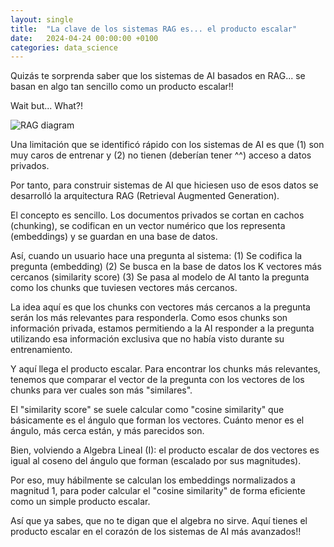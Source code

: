 ```yaml
---
layout: single
title:  "La clave de los sistemas RAG es... el producto escalar"
date:   2024-04-24 00:00:00 +0100
categories: data_science
---
```

Quizás te sorprenda saber que los sistemas de AI basados en RAG... se basan en algo tan sencillo como un producto escalar!! 

Wait but... What?! 

![RAG diagram](/assets/images/rag.png) 

Una limitación que se identificó rápido con los sistemas de AI es que (1) son muy caros de entrenar y (2) no tienen (deberían tener ^^) acceso a datos privados. 

Por tanto, para construir sistemas de AI que hiciesen uso de esos datos se desarrolló la arquitectura RAG (Retrieval Augmented Generation). 

El concepto es sencillo. Los documentos privados se cortan en cachos (chunking), se codifican en un vector numérico que los representa (embeddings) y se guardan en una base de datos.

Así, cuando un usuario hace una pregunta al sistema:
(1) Se codifica la pregunta (embedding)
(2) Se busca en la base de datos los K vectores más cercanos (similarity score)
(3) Se pasa al modelo de AI tanto la pregunta como los chunks que tuviesen vectores más cercanos.

La idea aquí es que los chunks con vectores más cercanos a la pregunta serán los más relevantes para responderla. Como esos chunks son información privada, estamos permitiendo a la AI responder a la pregunta utilizando esa información exclusiva que no había visto durante su entrenamiento.

Y aquí llega el producto escalar. Para encontrar los chunks más relevantes, tenemos que comparar el vector de la pregunta con los vectores de los chunks para ver cuales son más "similares". 

El "similarity score" se suele calcular como "cosine similarity" que básicamente es el ángulo que forman los vectores. Cuánto menor es el ángulo, más cerca están, y más parecidos son. 

Bien, volviendo a Algebra Lineal (I): el producto escalar de dos vectores es igual al coseno del ángulo que forman (escalado por sus magnitudes). 

Por eso, muy hábilmente se calculan los embeddings normalizados a magnitud 1, para poder calcular el "cosine similarity" de forma eficiente como un simple producto escalar. 

Así que ya sabes, que no te digan que el algebra no sirve. Aquí tienes el producto escalar en el corazón de los sistemas de AI más avanzados!!
